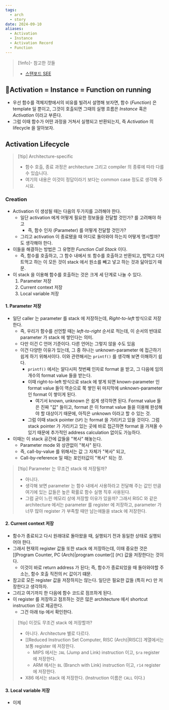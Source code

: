 ```yaml
---
tags:
  - arch
  - story
date: 2024-09-10
aliases:
  - Activation
  - Instance
  - Activation Record
  - Function
---
```

> [!info]- 참고한 것들
> - [스탠포드 SEE](https://see.stanford.edu/materials/icsppcs107/15-Function-Call-And-Return.pdf)

## Activation = Instance = Function on running

- 우선 함수를 객체지향에서의 비유를 빌려서 설명해 보자면, 함수 (*Function*) 은 template 일 뿐이고, 그것이 호출되면 그때의 실행 흐름은 *Instance* 혹은 *Activation* 이라고 부른다.
- 그럼 이때 함수가 어떤 과정을 거쳐서 실행되고 반환되는지, 즉 *Activation* 의 lifecycle 을 알아보자.

## Activation Lifecycle

> [!tip] Architecture-specific
> - 함수 호출, 종료 과정은 architecture 그리고 compiler 의 종류에 따라 다를 수 있습니다.
> - 여기의 내용은 이것이 정답이라기 보다는 common case 정도로 생각해 주시요.

### Creation

- Activation 이 생성될 때는 다음의 두가지를 고려해야 한다.
	- 일단 activation 에게 어떻게 필요한 정보들을 전달할 것인가? 를 고려해야 하고
		- 즉, 함수 인자 (Parameter) 를 어떻게 전달할 것인가?
	- 그리고 activation 이 종료됐을 때 어디로 돌아와야 하는지 어떻게 명시할까? 도 생각해야 한다.
- 이들을 해결하는 방법은 그 유명한 *Function Call Stack* 이다.
	- 즉, 함수를 호출하고, 그 함수 내에서 또 함수를 호출하고 반환되고, 밥먹고 디저트먹고 하는 이 모든 것이 stack 에서 원소를 빼고 넣고 하는 것과 닮아있기 때문.
- 이 stack 을 이용해 함수를 호출하는 것은 크게 세 단계로 나눌 수 있다.
	1. Parameter 저장
	2. Current context 저장
	3. Local variable 저장

#### 1. Parameter 저장

- 일단 caller 는 parameter 를 stack 에 저장하는데, *Right-to-left* 방식으로 저장한다.
	- 즉, 우리가 함수를 선언할 때는 *left-to-right* 순서로 적는데, 이 순서의 반대로 parameter 가 stack 에 쌓인다는 의미.
	- 다만 이건 C 언어 기준이다. 다른 언어는 그렇지 않을 수도 있음
	- 이건 다양한 이유가 있는데, 그 중 하나는 unknown-parameter 에 접근하기 쉽게 하기 위해서이다. 이와 관련해서는 `printf()` 를 생각해 보면 이해하기 쉽다.
		- `printf()` 에서는 알다시피 첫번째 인자로 format 을 받고, 그 다음에 임의 개수의 format value 들을 받는다.
		- 이때 right-to-left 방식으로 stack 에 쌓게 되면 known-parameter 인 format value 들이 역순으로 쭉 쌓인 뒤 마지막에 unknown-parameter 인 format 이 쌓이게 된다.
			- 여기서 known, unknown 은 쉽게 생각하면 된다. Format value 들은 진짜 "값" 들이고, format 은 이 format value 들을 이용해 완성해야 할 대상이기 때문에, 아직은 unknown 이라고 할 수 있는 것.
		- 그럼 이때 stack pointer (`SP`) 는 format 을 가리키고 있을 것이다. 그럼 stack pointer 가 가리키고 있는 곳에 바로 접근하면 format 을 가져올 수 있기 때문에 추가적인 address calculation 없이도 가능하다.
- 이때는 이 stack 공간에 값들을 "복사" 해놓는다.
	- Parameter mode 와 상관없이 "복사" 된다.
	- 즉, call-by-value 를 위해서는 값 그 자체가 "복사" 되고,
	- Call-by-reference 일 때는 포인터값이 "복사" 되는 것.

> [!tip] Parameter 는 무조건 stack 에 저장될까?
> - 아니다.
> - 생각해 보면 parameter 는 함수 내에서 사용하라고 전달해 주는 값인 만큼 여기에 있는 값들은 높은 확률로 함수 실행 직후 사용된다.
> - 그럼 굳이 느린 메모리 상에 저장할 이유가 있을까? 그래서 RISC 와 같은 architecture 에서는 parameter 를 register 에 저장하고, parameter 가 너무 많아 register 가 부족할 때만 남는애들을 stack 에 저장한다.

#### 2. Current context 저장

- 함수가 종료되고 다시 원래대로 돌아왔을 때, 실행되기 전과 동일한 상태로 실행되어야 한다.
- 그래서 현재의 register 값들 또한 stack 에 저장하는데, 이때 중요한 것은 [[Program Counter, PC (Arch)|program counter]] (`PC`) 값을 저장한다는 것이다.
	- 이것이 바로 return address 가 된다; 즉, 함수가 종료되었을 때 돌아와야할 주소는, 함수 호출 직전의 `PC` 값이기 떄문.
- 참고로 모든 register 값을 저장하지는 않는다. 일단은 필요한 값들 (특히 `PC`) 만 저장한다고 생각하자.
- 그리고 여기까지 한 다음에 함수 코드로 점프하게 된다.
- 이 register 를 저장하고 점프하는 것은 많은 architecture 에서 shortcut instruction 으로 제공한다.
	- 그건 아래 tip 에서 확인한다.

> [!tip] 이것도 무조건 stack 에 저장할까?
> - 아니다. Architecture 별로 다르다.
> - [[Reduced Instruction Set Computer, RISC (Arch)|RISC]] 계열에서는 보통 register 에 저장한다.
> 	- MIPS 에서는 `JAL` (Jump and Link) instruction 이고, `$ra` register 에 저장한다.
> 	- ARM 에서는 `BL` (Branch with Link) instruction 이고, `r14` register 에 저장한다.
> - X86 에서는 stack 에 저장한다. (Instruction 이름은 `CALL` 이다.)

#### 3. Local variable 저장

- 이제 